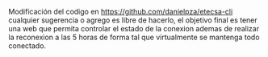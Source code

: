 Modificación del codigo en https://github.com/danielpza/etecsa-cli cualquier sugerencia o agrego es libre de hacerlo, el objetivo final es tener una web que permita controlar el estado de la conexion ademas de realizar la reconexion a las 5 horas de forma tal que virtualmente se mantenga todo conectado.